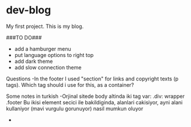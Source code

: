 # dev-blog
My first project.
This is my blog.

###TO DO###
- add a hamburger menu
- put language options to right top
- add dark theme
- add slow connection theme
  

Questions
-In the footer I used "section" for links and copyright texts (p tags).
 Which tag should i use for this, as a container?

 
Some notes in turkish
-Orjinal sitede body altinda iki tag var:
  .div: wrapper
  .footer
Bu ikisi element secici ile bakildiginda, alanlari cakisiyor, ayni alani kullaniyor (mavi vurgulu gorunuyor) nasil mumkun oluyor

-